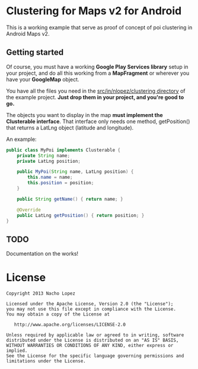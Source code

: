 Clustering for Maps v2 for Android
==================================

This is a working example that serve as proof of concept of poi clustering in Android Maps v2. 

Getting started
---------------

Of course, you must have a working **Google Play Services library** setup in your project, and do all this working from a **MapFragment** or wherever you have your **GoogleMap** object.

You have all the files you need in the [src/in/nlopez/clustering directory](https://github.com/mrmans0n/android-maps-v2-clustering/tree/master/src/in/nlopez/clustering) of the example project. **Just drop them in your project, and you're good to go.**

The objects you want to display in the map **must implement the Clusterable interface**. That interface only needs one method, getPosition() that returns a LatLng object (latitude and longitude).

An example:
```java
public class MyPoi implements Clusterable {
	private String name;
	private LatLng position;

	public MyPoi(String name, LatLng position) {
		this.name = name;
		this.position = position;
	}

	public String getName() { return name; }

	@Override
	public LatLng getPosition() { return position; }
}
```

TODO
----
Documentation on the works! 

License
=======

    Copyright 2013 Nacho Lopez

    Licensed under the Apache License, Version 2.0 (the "License");
    you may not use this file except in compliance with the License.
    You may obtain a copy of the License at

       http://www.apache.org/licenses/LICENSE-2.0

    Unless required by applicable law or agreed to in writing, software
    distributed under the License is distributed on an "AS IS" BASIS,
    WITHOUT WARRANTIES OR CONDITIONS OF ANY KIND, either express or implied.
    See the License for the specific language governing permissions and
    limitations under the License.